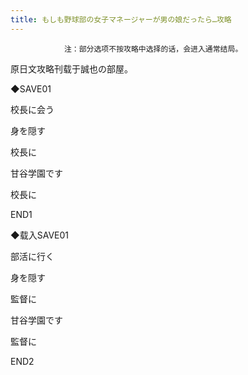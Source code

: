 ```yaml
---
title: もしも野球部の女子マネージャーが男の娘だったら…攻略
---
```


                注：部分选项不按攻略中选择的话，会进入通常结局。

原日文攻略刊载于誠也の部屋。



◆SAVE01

校長に会う

身を隠す

校長に

甘谷学園です

校長に



END1



◆载入SAVE01

部活に行く

身を隠す

監督に

甘谷学園です

監督に



END2


              
